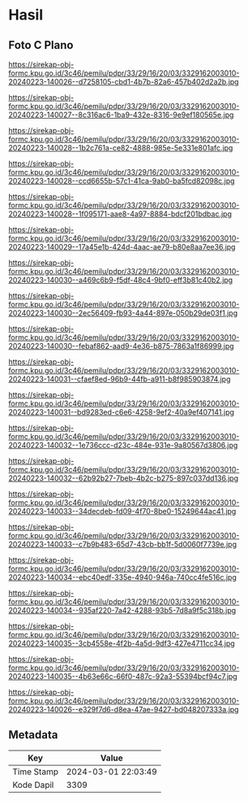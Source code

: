 # Hasil

## Foto C Plano

https://sirekap-obj-formc.kpu.go.id/3c46/pemilu/pdpr/33/29/16/20/03/3329162003010-20240223-140026--d7258105-cbd1-4b7b-82a6-457b402d2a2b.jpg

https://sirekap-obj-formc.kpu.go.id/3c46/pemilu/pdpr/33/29/16/20/03/3329162003010-20240223-140027--8c316ac6-1ba9-432e-8316-9e9ef180565e.jpg

https://sirekap-obj-formc.kpu.go.id/3c46/pemilu/pdpr/33/29/16/20/03/3329162003010-20240223-140028--1b2c761a-ce82-4888-985e-5e331e801afc.jpg

https://sirekap-obj-formc.kpu.go.id/3c46/pemilu/pdpr/33/29/16/20/03/3329162003010-20240223-140028--ccd6655b-57c1-41ca-9ab0-ba5fcd82098c.jpg

https://sirekap-obj-formc.kpu.go.id/3c46/pemilu/pdpr/33/29/16/20/03/3329162003010-20240223-140028--1f095171-aae8-4a97-8884-bdcf201bdbac.jpg

https://sirekap-obj-formc.kpu.go.id/3c46/pemilu/pdpr/33/29/16/20/03/3329162003010-20240223-140029--17a45e1b-424d-4aac-ae79-b80e8aa7ee36.jpg

https://sirekap-obj-formc.kpu.go.id/3c46/pemilu/pdpr/33/29/16/20/03/3329162003010-20240223-140030--a469c6b9-f5df-48c4-9bf0-eff3b81c40b2.jpg

https://sirekap-obj-formc.kpu.go.id/3c46/pemilu/pdpr/33/29/16/20/03/3329162003010-20240223-140030--2ec56409-fb93-4a44-897e-050b29de03f1.jpg

https://sirekap-obj-formc.kpu.go.id/3c46/pemilu/pdpr/33/29/16/20/03/3329162003010-20240223-140030--febaf862-aad9-4e36-b875-7863a1f86999.jpg

https://sirekap-obj-formc.kpu.go.id/3c46/pemilu/pdpr/33/29/16/20/03/3329162003010-20240223-140031--cfaef8ed-96b9-44fb-a911-b8f985903874.jpg

https://sirekap-obj-formc.kpu.go.id/3c46/pemilu/pdpr/33/29/16/20/03/3329162003010-20240223-140031--bd9283ed-c6e6-4258-9ef2-40a9ef407141.jpg

https://sirekap-obj-formc.kpu.go.id/3c46/pemilu/pdpr/33/29/16/20/03/3329162003010-20240223-140032--1e736ccc-d23c-484e-931e-9a80567d3806.jpg

https://sirekap-obj-formc.kpu.go.id/3c46/pemilu/pdpr/33/29/16/20/03/3329162003010-20240223-140032--62b92b27-7beb-4b2c-b275-897c037dd136.jpg

https://sirekap-obj-formc.kpu.go.id/3c46/pemilu/pdpr/33/29/16/20/03/3329162003010-20240223-140033--34decdeb-fd09-4f70-8be0-15249644ac41.jpg

https://sirekap-obj-formc.kpu.go.id/3c46/pemilu/pdpr/33/29/16/20/03/3329162003010-20240223-140033--c7b9b483-65d7-43cb-bb1f-5d0060f7739e.jpg

https://sirekap-obj-formc.kpu.go.id/3c46/pemilu/pdpr/33/29/16/20/03/3329162003010-20240223-140034--ebc40edf-335e-4940-946a-740cc4fe516c.jpg

https://sirekap-obj-formc.kpu.go.id/3c46/pemilu/pdpr/33/29/16/20/03/3329162003010-20240223-140034--935af220-7a42-4288-93b5-7d8a9f5c318b.jpg

https://sirekap-obj-formc.kpu.go.id/3c46/pemilu/pdpr/33/29/16/20/03/3329162003010-20240223-140035--3cb4558e-4f2b-4a5d-9df3-427e4711cc34.jpg

https://sirekap-obj-formc.kpu.go.id/3c46/pemilu/pdpr/33/29/16/20/03/3329162003010-20240223-140035--4b63e66c-66f0-487c-92a3-55394bcf94c7.jpg

https://sirekap-obj-formc.kpu.go.id/3c46/pemilu/pdpr/33/29/16/20/03/3329162003010-20240223-140026--e329f7d6-d8ea-47ae-9427-bd048207333a.jpg


## Metadata

| Key        | Value               |
| ---------- | ------------------- |
| Time Stamp | 2024-03-01 22:03:49 |
| Kode Dapil | 3309                |



